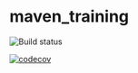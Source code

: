 # maven_training

![Build status](https://github.com/maxleclerc2/maven_training/actions/workflows/build.yml/badge.svg)

[![codecov](https://codecov.io/gh/maxleclerc2/maven_training/branch/main/graph/badge.svg?token=3G4UCMD8V8)](https://codecov.io/gh/maxleclerc2/maven_training)
